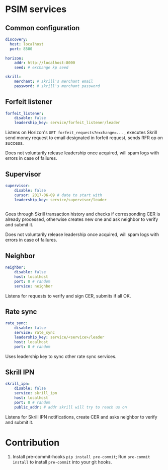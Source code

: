 # PSIM services

## Common configuration

```yaml
discovery:
  host: localhost
  port: 8500
  
horizon:
	addr: http://localhost:8000
	seed: # exchange kp seed

skrill:
	merchant: # skrill's merchant email
	password: # skrill's merchant password
```



## Forfeit listener

```yaml
forfeit_listener:
	disable: false
	leadership_key: service/forfeit_listener/leader
```

Listens on Horizon's `GET forfeit_requests?exchange=...` , executes Skrill send money request to email designated in forfeit request, sends RFR op on success.

Does not voluntarily release leadership once acquired, will spam logs with errors in case of failures.

## Supervisor

```yaml
supervisor:
	disable: false
	cursor: 2017-06-09 # date to start with
	leadership_key: service/supervisor/leader
	
```

Goes through Skrill transaction history and checks if corresponding CER is already processed, otherwise creates new one and ask neighbor to verify and submit it.

Does not voluntarily release leadership once acquired, will spam logs with errors in case of failures.

## Neighbor

```yaml
neighbor:
	disable: false
	host: localhost
	port: 0 # random
	service: neighbor
```

Listens for requests to verify and sign CER, submits if all OK.

## Rate sync

```yaml
rate_sync:
	disable: false
	service: rate_sync
	leadership_key: service/<service>/leader
	host: localhost
	port: 0 # random
```

Uses leadership key to sync other rate sync services.



## Skrill IPN

```yaml
skrill_ipn:
	disable: false
	service: skrill_ipn
	host: localhost
	port: 0 # random
	public_addr: # addr skrill will try to reach us on
```

Listens for Skrill IPN notifications, create CER and asks neighbor to verify and submit it.


# Contribution
1. Install pre-commit-hooks `pip install pre-commit`; Run `pre-commit install` to install `pre-commit` into your git hooks.